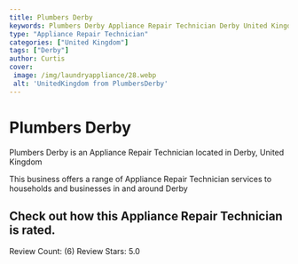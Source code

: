 ```yaml
---
title: Plumbers Derby
keywords: Plumbers Derby Appliance Repair Technician Derby United Kingdom 
type: "Appliance Repair Technician"
categories: ["United Kingdom"]
tags: ["Derby"]
author: Curtis
cover:
 image: /img/laundryappliance/28.webp
 alt: 'UnitedKingdom from PlumbersDerby'
---
```


# Plumbers Derby
Plumbers Derby is an Appliance Repair Technician located in Derby, United Kingdom

This business offers a range of Appliance Repair Technician services to households and businesses in and around Derby

## Check out how this Appliance Repair Technician is rated.
Review Count: (6)
Review Stars: 5.0
